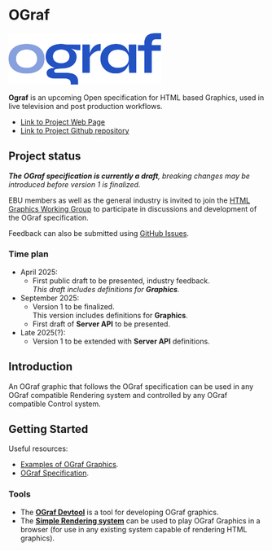 # OGraf

<img src="docs/logo/ograf-logo-colour.svg" width="300"/>

**Ograf** is an upcoming Open specification for HTML based Graphics, used in live television and post production workflows.

* [Link to Project Web Page](https://ograf.ebu.io)
* [Link to Project Github repository ](https://github.com/ebu/ograf)

## Project status

_**The OGraf specification is currently a draft**, breaking changes may be introduced before version 1 is finalized._

EBU members as well as the general industry is invited to join the [HTML Graphics Working Group](https://tech.ebu.ch/groups/html_graphics) to participate in discussions and development of the OGraf specification.

Feedback can also be submitted using [GitHub Issues](https://github.com/ebu/ograf/issues).

### Time plan

- April 2025:
  - First public draft to be presented, industry feedback.<br />
    _This draft includes definitions for **Graphics**._
- September 2025:
  - Version 1 to be finalized.<br />
    This version includes definitions for **Graphics**.
  - First draft of **Server API** to be presented.
- Late 2025(?):
  - Version 1 to be extended with **Server API** definitions.

## Introduction

An OGraf graphic that follows the OGraf specification can be used in any OGraf compatible Rendering system and controlled by any OGraf compatible Control system.

## Getting Started

Useful resources:
* [Examples of OGraf Graphics](https://github.com/ebu/ograf/tree/main/v1-draft-0/examples).
* [OGraf Specification](./v1-draft-0/specification/docs/Specification.md).


### Tools

* The **[OGraf Devtool](https://github.com/SuperFlyTV/ograf-devtool)** is a tool for developing OGraf graphics.
* The **[Simple Rendering system](https://github.com/SuperFlyTV/ograf-server)** can be used to play OGraf Graphics in a browser (for use in any existing system capable of rendering HTML graphics).
